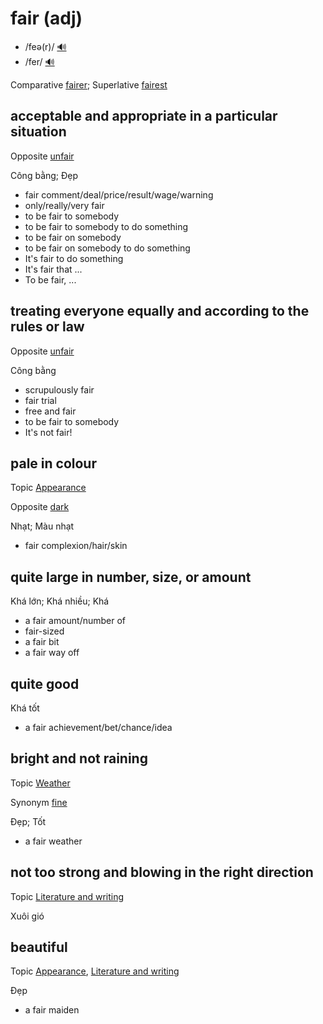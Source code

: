 # fair (adj)

- /feə(r)/ [🔊](https://www.oxfordlearnersdictionaries.com/media/english/uk_pron/f/fai/fair_/fair__gb_1.mp3)
- /fer/ [🔊](https://www.oxfordlearnersdictionaries.com/media/english/us_pron/f/fai/fair_/fair__us_1.mp3)

Comparative [fairer](); Superlative [fairest]()

## acceptable and appropriate in a particular situation

Opposite [unfair](../u/unfair-adj.md#not-right-or-fair-according-to-a-set-of-rules-or-principles-not-treating-people-equally)

Công bằng; Đẹp

- fair comment/deal/price/result/wage/warning
- only/really/very fair
- to be fair to somebody
- to be fair to somebody to do something
- to be fair on somebody
- to be fair on somebody to do something
- It's fair to do something
- It's fair that ...
- To be fair, ...

## treating everyone equally and according to the rules or law

Opposite [unfair](../u/unfair-adj.md#not-right-or-fair-according-to-a-set-of-rules-or-principles-not-treating-people-equally)

Công bằng

- scrupulously fair
- fair trial
- free and fair
- to be fair to somebody
- It's not fair!

## pale in colour

Topic [Appearance](../topics/appearance.md)

Opposite [dark]()

Nhạt; Màu nhạt

- fair complexion/hair/skin

## quite large in number, size, or amount

Khá lớn; Khá nhiều; Khá

- a fair amount/number of
- fair-sized
- a fair bit
- a fair way off

## quite good

Khá tốt

- a fair achievement/bet/chance/idea

## bright and not raining

Topic [Weather](../topics/weather.md#weather)

Synonym [fine]()

Đẹp; Tốt

- a fair weather

## not too strong and blowing in the right direction

Topic [Literature and writing](../topics/literature-and-writing.md#literature--writing)

Xuôi gió

## beautiful

Topic [Appearance](../topics/appearance.md#appearance), [Literature and writing](../topics/literature-and-writing.md#literature--writing)

Đẹp

- a fair maiden